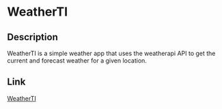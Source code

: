 # WeatherTI

## Description

WeatherTI is a simple weather app that uses the weatherapi API to get the current and forecast weather for a given location.

## Link

[WeatherTI](https://weather-ti.vercel.app/)

